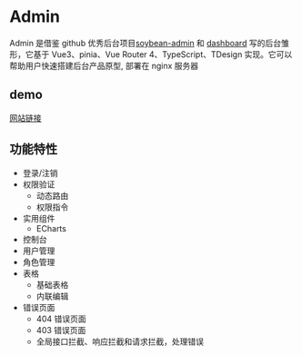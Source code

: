# Admin

Admin 是借鉴 github 优秀后台项目[soybean-admin](https://github.com/honghuangdc/soybean-admin) 和 [dashboard](https://github.com/zce/dashboard) 写的后台雏形，它基于 Vue3、pinia、Vue Router 4、TypeScript、TDesign 实现。它可以帮助用户快速搭建后台产品原型, 部署在 nginx 服务器

## demo

[网站链接](http://codingfang.com/#/dashboard)

## 功能特性

- 登录/注销
- 权限验证
  - 动态路由
  - 权限指令
- 实用组件
  - ECharts
- 控制台
- 用户管理
- 角色管理
- 表格
  - 基础表格
  - 内联编辑
- 错误页面
  - 404 错误页面
  - 403 错误页面
  - 全局接口拦截、响应拦截和请求拦截，处理错误
